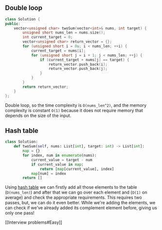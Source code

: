 ## Double loop
```cpp
class Solution {
public:
    vector<unsigned char> twoSum(vector<int>& nums, int target) {
        unsigned short nums_len = nums.size();
        int current_target = 0;
        vector<unsigned char> return_vector = {};
        for (unsigned short i = 0u; i < nums_len; ++i) {
		    current_target = nums[i];
			for (unsigned short j = i + 1; j < nums_len; ++j) {
				if (current_target + nums[j] == target) {
					return_vector.push_back(i);
					return_vector.push_back(j);
				}
			}
        }
        return return_vector;
    }
};
```
Double loop, so the time complexity is `O(nums_len^2)`, and the memory complexity is constant `O(1)` because it does not require memory that depends on the size of the input.

## Hash table
```Python
class Solution:
    def twoSum(self, nums: List[int], target: int) -> List[int]:
	    map = {}
	    for index, num in enumerate(nums):
			current_value = target - num
		    if current_value in map:
			    return [map[current_value], index]
		    map[num] = index
		return []

```
Using [hash table](https://www.baeldung.com/cs/hash-tables#:~:text=Furthermore%2C%20the%20average%20complexity%20to,regardless%20of%20the%20aimed%20operation.) we can firstly add all those elements to the table (`O(nums_len)`) and after that we can go over each element and (`O(1)` on average) and check the appropriate requirements. This requires two passes, but, we can do it even better. While we're adding the elements, we can check if we've already added its complement element before, giving us only one pass!

[[Interview problems#Easy]]